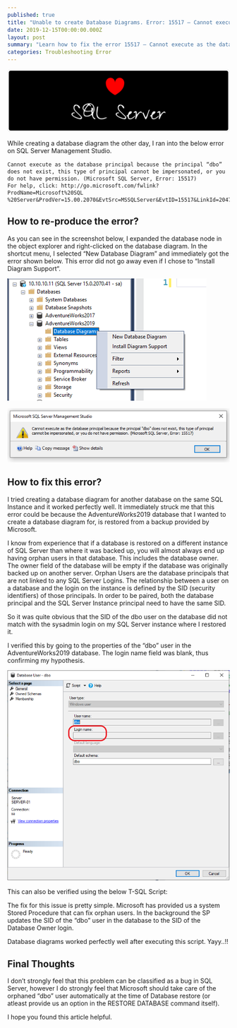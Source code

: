 ```yaml
---
published: true
title: "Unable to create Database Diagrams. Error: 15517 – Cannot execute as the database principal because the principal “dbo” does not exist…"
date: 2019-12-15T00:00:00.000Z
layout: post
summary: "Learn how to fix the error 15517 – Cannot execute as the database principal..."
categories: Troubleshooting Error
---
```

![Background](/img/bg-mssql-1024x288.png)

While creating a database diagram the other day, I ran into the below error on SQL Server Management Studio.

```
Cannot execute as the database principal because the principal “dbo” does not exist, this type of principal cannot be impersonated, or you do not have permission. (Microsoft SQL Server, Error: 15517)
For help, click: http://go.microsoft.com/fwlink?ProdName=Microsoft%20SQL
%20Server&ProdVer=15.00.2070&EvtSrc=MSSQLServer&EvtID=15517&LinkId=20476
```

## How to re-produce the error?

As you can see in the screenshot below, I expanded the database node in the object explorer and right-clicked on the database diagram. In the shortcut menu, I selected “New Database Diagram” and immediately got the error shown below. This error did not go away even if I chose to “Install Diagram Support“.

![Database Diagram Menu in SSMS](/img/posts/2019-12-15-Unable-to-create-Database-Diagrams-Error-15517/01-New-Database-Diagram.png)

![Error Message](/img/posts/2019-12-15-Unable-to-create-Database-Diagrams-Error-15517/02-Cannot-execute-because-the-database-principal-dbo.png)


## How to fix this error?

I tried creating a database diagram for another database on the same SQL Instance and it worked perfectly well. It immediately struck me that this error could be because the AdventureWorks2019 database that I wanted to create a database diagram for, is restored from a backup provided by Microsoft.

I know from experience that if a database is restored on a different instance of SQL Server than where it was backed up, you will almost always end up having orphan users in that database. This includes the database owner. The owner field of the database will be empty if the database was originally backed up on another server. Orphan Users are the database principals that are not linked to any SQL Server Logins. The relationship between a user on a database and the login on the instance is defined by the SID (security identifiers) of those principals. In order to be paired, both the database principal and the SQL Server Instance principal need to have the same SID.

So it was quite obvious that the SID of the dbo user on the database did not match with the sysadmin login on my SQL Server instance where I restored it.

I verified this by going to the properties of the “dbo” user in the AdventureWorks2019 database. The login name field was blank, thus confirming my hypothesis.

![Orphan User dbo](/img/posts/2019-12-15-Unable-to-create-Database-Diagrams-Error-15517/03-Orphan-user-dbo.png)

This can also be verified using the below T-SQL Script:

<script src="https://gist.github.com/relationaldba/2c3efa0b19cd7d9bced52bb56a0701a6.js"></script>

The fix for this issue is pretty simple. Microsoft has provided us a system Stored Procedure that can fix orphan users. In the background the SP updates the SID of the “dbo” user in the database to the SID of the Database Owner login.

<script src="https://gist.github.com/relationaldba/01f5d484868de1fba3f74f98a5719ae7.js"></script>

Database diagrams worked perfectly well after executing this script. Yayy..!!

## Final Thoughts

I don’t strongly feel that this problem can be classified as a bug in SQL Server, however I do strongly feel that Microsoft should take care of the orphaned “dbo” user automatically at the time of Database restore (or atleast provide us an option in the RESTORE DATABASE command itself).

I hope you found this article helpful.